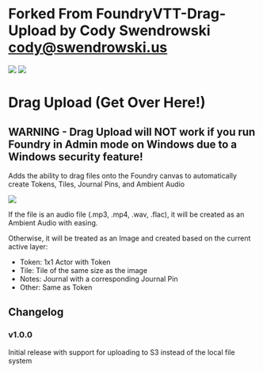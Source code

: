 # Forked From FoundryVTT-Drag-Upload by Cody Swendrowski <cody@swendrowski.us>

![](https://img.shields.io/badge/Foundry-v0.7.2-informational)
[![](https://img.shields.io/badge/Buy%20Me%20A%20Coffee-%243-orange)](https://www.buymeacoffee.com/T2tZvWJ)

# Drag Upload (Get Over Here!)

## WARNING - Drag Upload will NOT work if you run Foundry in Admin mode on Windows due to a Windows security feature!

Adds the ability to drag files onto the Foundry canvas to automatically create Tokens, Tiles, Journal Pins, and Ambient Audio

![](./dragupload.gif)

If the file is an audio file (.mp3, .mp4, .wav, .flac), it will be created as an Ambient Audio with easing.

Otherwise, it will be treated as an Image and created based on the current active layer:

* Token: 1x1 Actor with Token
* Tile: Tile of the same size as the image
* Notes: Journal with a corresponding Journal Pin
* Other: Same as Token


## Changelog

### v1.0.0
Initial release with support for uploading to S3 instead of the local file system
